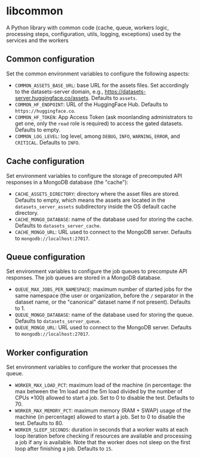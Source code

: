# libcommon

A Python library with common code (cache, queue, workers logic, processing steps, configuration, utils, logging, exceptions) used by the services and the workers

## Common configuration

Set the common environment variables to configure the following aspects:

- `COMMON_ASSETS_BASE_URL`: base URL for the assets files. Set accordingly to the datasets-server domain, e.g., https://datasets-server.huggingface.co/assets. Defaults to `assets`.
- `COMMON_HF_ENDPOINT`: URL of the HuggingFace Hub. Defaults to `https://huggingface.co`.
- `COMMON_HF_TOKEN`: App Access Token (ask moonlanding administrators to get one, only the `read` role is required) to access the gated datasets. Defaults to empty.
- `COMMON_LOG_LEVEL`: log level, among `DEBUG`, `INFO`, `WARNING`, `ERROR`, and `CRITICAL`. Defaults to `INFO`.

## Cache configuration

Set environment variables to configure the storage of precomputed API responses in a MongoDB database (the "cache"):

- `CACHE_ASSETS_DIRECTORY`: directory where the asset files are stored. Defaults to empty, which means the assets are located in the `datasets_server_assets` subdirectory inside the OS default cache directory.
- `CACHE_MONGO_DATABASE`: name of the database used for storing the cache. Defaults to `datasets_server_cache`.
- `CACHE_MONGO_URL`: URL used to connect to the MongoDB server. Defaults to `mongodb://localhost:27017`.

## Queue configuration

Set environment variables to configure the job queues to precompute API responses. The job queues are stored in a MongoDB database.

- `QUEUE_MAX_JOBS_PER_NAMESPACE`: maximum number of started jobs for the same namespace (the user or organization, before the `/` separator in the dataset name, or the "canonical" dataset name if not present). Defaults to 1.
- `QUEUE_MONGO_DATABASE`: name of the database used for storing the queue. Defaults to `datasets_server_queue`.
- `QUEUE_MONGO_URL`: URL used to connect to the MongoDB server. Defaults to `mongodb://localhost:27017`.

## Worker configuration

Set environment variables to configure the worker that processes the queue.

- `WORKER_MAX_LOAD_PCT`: maximum load of the machine (in percentage: the max between the 1m load and the 5m load divided by the number of CPUs \*100) allowed to start a job. Set to 0 to disable the test. Defaults to 70.
- `WORKER_MAX_MEMORY_PCT`: maximum memory (RAM + SWAP) usage of the machine (in percentage) allowed to start a job. Set to 0 to disable the test. Defaults to 80.
- `WORKER_SLEEP_SECONDS`: duration in seconds that a worker waits at each loop iteration before checking if resources are available and processing a job if any is available. Note that the worker does not sleep on the first loop after finishing a job. Defaults to `15`.
